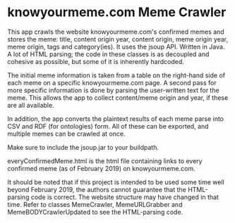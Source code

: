 # knowyourmeme.com Meme Crawler
This app crawls the website knowyourmeme.com's confirmed memes and stores the meme: title, content origin year, content origin, meme origin year, meme origin, tags and category(ies). It uses the jsoup API. Written in Java. A lot of HTML parsing; the code in these classes is as decoupled and cohesive as possible, but some of it is inherently hardcoded.

The initial meme information is taken from a table on the right-hand side of each meme on a specific knowyourmeme.com page. A second pass for more specific information is done by parsing the user-written text for the meme. This allows the app to collect content/meme origin and year, if these are all available.

In addition, the app converts the plaintext results of each meme parse into CSV and RDF (for ontologies) form. All of these can be exported, and multiple memes can be crawled at once.

Make sure to include the jsoup.jar to your buildpath.

everyConfirmedMeme.html is the html file containing links to every confirmed meme (as of February 2019) on knowyourmeme.com.

It should be noted that if this project is intended to be used some time well beyond February 2019, the authors cannot guarantee that the HTML-parsing code is correct. The website structure may have changed in that time. Refer to classes MemeCrawler, MemeURLGrabber and MemeBODYCrawlerUpdated to see the HTML-parsing code.
